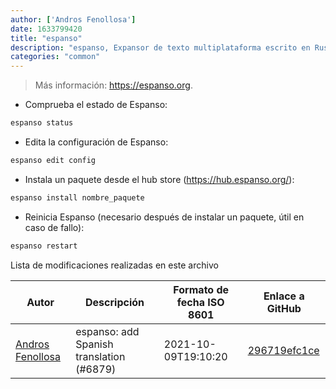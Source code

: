```yaml
---
author: ['Andros Fenollosa']
date: 1633799420
title: "espanso"
description: "espanso, Expansor de texto multiplataforma escrito en Rust."
categories: "common"
---
```

> Más información: <https://espanso.org>.

- Comprueba el estado de Espanso:

```bash
espanso status
```

- Edita la configuración de Espanso:

```bash
espanso edit config
```

- Instala un paquete desde el hub store (<https://hub.espanso.org/>):

```bash
espanso install nombre_paquete
```

- Reinicia Espanso (necesario después de instalar un paquete, útil en caso de fallo):

```bash
espanso restart
```
Lista de modificaciones realizadas en este archivo


Autor | Descripción | Formato de fecha ISO 8601 | Enlace a GitHub
------|-----|-----|-----
[Andros Fenollosa](mailto:tanrax@users.noreply.github.com) | espanso: add Spanish translation (#6879) | 2021-10-09T19:10:20 | [296719efc1ce](https://github.com/tldr-pages/tldr/commit/296719efc1ce851123fba7a1902436ce07917e43)

